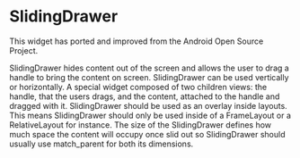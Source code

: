 SlidingDrawer
=============

This widget has ported and improved from the Android Open Source Project.


SlidingDrawer hides content out of the screen and allows the user to drag a handle to bring the content on screen. SlidingDrawer can be used vertically or horizontally. A special widget composed of two children views: the handle, that the users drags, and the content, attached to the handle and dragged with it. SlidingDrawer should be used as an overlay inside layouts. This means SlidingDrawer should only be used inside of a FrameLayout or a RelativeLayout for instance. The size of the SlidingDrawer defines how much space the content will occupy once slid out so SlidingDrawer should usually use match_parent for both its dimensions.
